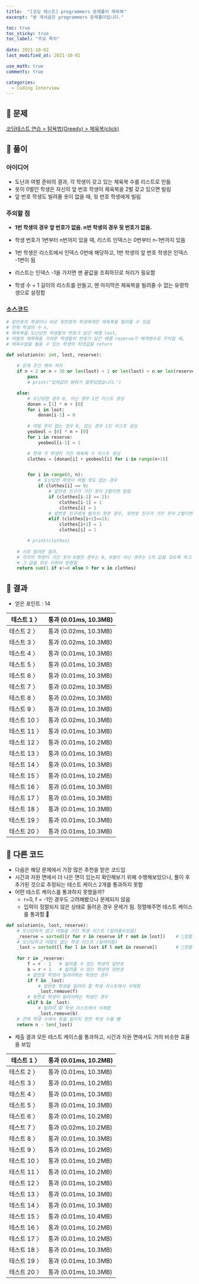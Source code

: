 ```yaml
---
title:  "[코딩 테스트] programmers 문제풀이 체육복"
excerpt: "본 게시글은 programmers 문제풀이입니다."

toc: true
toc_sticky: true
toc_label: "주요 목차"
 
date: 2021-10-02
last_modified_at: 2021-10-02

use_math: true
comments: true

categories:
  - Coding Interview
---
```


## 🚀 문제
[코딩테스트 연습 > 탐욕법(Greedy) > 체육복(click)](https://programmers.co.kr/learn/courses/30/lessons/42862?language=python3)



## 📌 풀이

### 아이디어

- 도난과 여벌 준비의 결과, 각 학생이 갖고 있는 체육복 수를 리스트로 만듦
- 옷이 0벌인 학생은 자신의 앞 번호 학생이 체육복을 2벌 갖고 있으면 빌림
- 앞 번호 학생도 빌려줄 옷이 없을 때, 뒷 번호 학생에게 빌림

### 주의할 점

- **1번 학생의 경우 앞 번호가 없음. n번 학생의 경우 뒷 번호가 없음.**

- 학생 번호가 1번부터 n번까지 있을 때, 리스트 인덱스는 0번부터 n-1번까지 있음
- 1번 학생은 리스트에서 인덱스 0번에 해당하고, 1번 학생의 앞 번호 학생은 인덱스 -1번이 됨
- 리스트는 인덱스 -1을 가지면 맨 끝값을 조회하므로 처리가 필요함
- 학생 수 + 1 길이의 리스트를 만들고, 맨 마지막은 체육복을 빌려줄 수 없는 유령학생으로 설정함



### 소스코드

```python
# 앞번호의 학생이나 바로 뒷번호의 학생에게만 체육복을 빌려줄 수 있음
# 전체 학생의 수 n,
# 체육복을 도난당한 학생들의 번호가 담긴 배열 lost,
# 여벌의 체육복을 가져온 학생들의 번호가 담긴 배열 reserve가 매개변수로 주어질 때,
# 체육수업을 들을 수 있는 학생의 최댓값을 return

def solution(n: int, lost, reserve):
    
    # 문제 조건 예외 처리
    if n < 2 or n > 30 or len(lost) < 1 or len(lost) > n or len(reserve) < 1 or len(reserve) > n:
        pass
        # print("입력값의 범위가 잘못되었습니다.")

    else:
        # 도난당한 경우 0, 아닌 경우 1인 리스트 생성
        donan = [1] * n + [0]
        for i in lost:
            donan[i-1] = 0
            
        # 여벌 옷이 없는 경우 0, 있는 경우 1인 리스트 생성
        yeobeol = [0] * n + [0]
        for i in reserve:
            yeobeol[i-1] = 1

        # 현재 각 학생이 가진 체육복 수 리스트 생성
        clothes = [donan[i] + yeobeol[i] for i in range(n+1)]


        for i in range(0, n):
            # 도난당한 학생이 여벌 옷도 없는 경우
            if clothes[i] == 0:
                # 앞번호 친구가 가진 옷이 2벌이면 빌림
                if (clothes[i-1] == 2):
                    clothes[i-1] = 1
                    clothes[i] = 1
                # 앞번호 친구에게 빌리지 못한 경우, 뒷번호 친구가 가진 옷이 2벌이면 빌림
                elif (clothes[i+1]==2):
                    clothes[i+1] = 1
                    clothes[i] = 1

        # print(clothes)
    
    # 서로 빌려준 결과, 
    # 각각의 학생이 가진 옷이 0벌인 경우는 0, 0벌이 아닌 경우는 1의 값을 갖도록 하고
    # 그 값을 모두 더하여 반환함
    return sum(1 if x!=0 else 0 for x in clothes)
```



## 📌 결과

- 얻은 포인트 : 14

| 테스트 1 〉  | 통과 (0.01ms, 10.3MB) |
| ------------ | --------------------- |
| 테스트 2 〉  | 통과 (0.02ms, 10.3MB) |
| 테스트 3 〉  | 통과 (0.02ms, 10.3MB) |
| 테스트 4 〉  | 통과 (0.01ms, 10.3MB) |
| 테스트 5 〉  | 통과 (0.01ms, 10.3MB) |
| 테스트 6 〉  | 통과 (0.01ms, 10.3MB) |
| 테스트 7 〉  | 통과 (0.02ms, 10.3MB) |
| 테스트 8 〉  | 통과 (0.02ms, 10.3MB) |
| 테스트 9 〉  | 통과 (0.01ms, 10.3MB) |
| 테스트 10 〉 | 통과 (0.02ms, 10.3MB) |
| 테스트 11 〉 | 통과 (0.01ms, 10.3MB) |
| 테스트 12 〉 | 통과 (0.01ms, 10.2MB) |
| 테스트 13 〉 | 통과 (0.01ms, 10.3MB) |
| 테스트 14 〉 | 통과 (0.01ms, 10.3MB) |
| 테스트 15 〉 | 통과 (0.01ms, 10.2MB) |
| 테스트 16 〉 | 통과 (0.01ms, 10.3MB) |
| 테스트 17 〉 | 통과 (0.01ms, 10.3MB) |
| 테스트 18 〉 | 통과 (0.01ms, 10.3MB) |
| 테스트 19 〉 | 통과 (0.01ms, 10.3MB) |
| 테스트 20 〉 | 통과 (0.01ms, 10.3MB) |





## 🐥 다른 코드

- 다음은 해당 문제에서 가장 많은 추천을 받은 코드임
- 시간과 자원 면에서 더 나은 면이 있는지 확인해보기 위해 수행해보았으나, 
  풀이 후 추가된 것으로 추정되는 테스트 케이스 2개를 통과하지 못함
- 어떤 테스트 케이스를 통과하지 못했을까? 
  - r=0, f = -1인 경우도 고려해봤으나 문제되지 않음
  - 입력이 정렬되지 않은 상태로 들어온 경우 문제가 됨. 정렬해주면 테스트 케이스를 통과함.📌

```python
def solution(n, lost, reserve):
    # 도난당하지 않고 여벌을 가진 학생 리스트 (빌려줄수있음)
    _reserve = sorted([r for r in reserve if r not in lost])	# 📌정렬해줌
    # 도난당하고 여벌도 없는 학생 리스트 (빌려야함)
    _lost = sorted([l for l in lost if l not in reserve])		# 📌정렬해줌
    
    for r in _reserve:
        f = r - 1	# 빌려줄 수 있는 학생의 앞번호
        b = r + 1	# 빌려줄 수 있는 학생의 뒷번호
        # 앞번호 학생이 빌려야하는 학생인 경우
        if f in _lost:
            # 앞번호 학생을 빌려야 할 학생 리스트에서 삭제함 
            _lost.remove(f)
        # 뒷번호 학생이 빌려야하는 학생인 경우
        elif b in _lost:
            # 빌려야 할 학생 리스트에서 삭제함
            _lost.remove(b)
    # 전체 학생 수에서 옷을 빌리지 못한 학생 수를 뺌
    return n - len(_lost)
```


- 제출 결과 모든 테스트 케이스를 통과하고, 시간과 자원 면에서도 거의 비슷한 효율을 보임


| 테스트 1 〉  | 통과 (0.01ms, 10.2MB) |
| ------------ | --------------------- |
| 테스트 2 〉  | 통과 (0.01ms, 10.3MB) |
| 테스트 3 〉  | 통과 (0.01ms, 10.2MB) |
| 테스트 4 〉  | 통과 (0.01ms, 10.3MB) |
| 테스트 5 〉  | 통과 (0.01ms, 10.3MB) |
| 테스트 6 〉  | 통과 (0.01ms, 10.2MB) |
| 테스트 7 〉  | 통과 (0.02ms, 10.2MB) |
| 테스트 8 〉  | 통과 (0.01ms, 10.3MB) |
| 테스트 9 〉  | 통과 (0.01ms, 10.2MB) |
| 테스트 10 〉 | 통과 (0.01ms, 10.2MB) |
| 테스트 11 〉 | 통과 (0.01ms, 10.2MB) |
| 테스트 12 〉 | 통과 (0.01ms, 10.2MB) |
| 테스트 13 〉 | 통과 (0.01ms, 10.3MB) |
| 테스트 14 〉 | 통과 (0.01ms, 10.3MB) |
| 테스트 15 〉 | 통과 (0.01ms, 10.4MB) |
| 테스트 16 〉 | 통과 (0.01ms, 10.2MB) |
| 테스트 17 〉 | 통과 (0.01ms, 10.2MB) |
| 테스트 18 〉 | 통과 (0.01ms, 10.3MB) |
| 테스트 19 〉 | 통과 (0.01ms, 10.3MB) |
| 테스트 20 〉 | 통과 (0.01ms, 10.3MB) |









